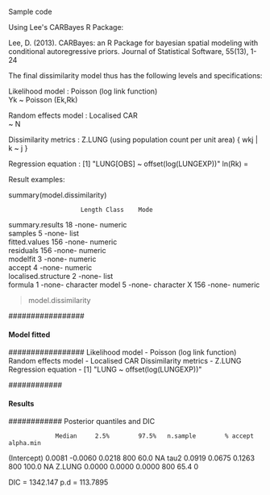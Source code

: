 Sample code

Using Lee's CARBayes R Package:

Lee, D. (2013). CARBayes: an R Package for bayesian spatial modeling with conditional autoregressive priors. Journal of Statistical Software, 55(13), 1-24




The final dissimilarity model thus has the following levels and specifications:

Likelihood model :
Poisson (log link function) 	
Yk ~ Poisson (Ek,Rk)

Random effects model : 
Localised CAR 	
~ N 

Dissimilarity metrics : 
  Z.LUNG (using population count per unit area)
{ wkj | k ~ j }

Regression equation :
[1] "LUNG[OBS] ~ offset(log(LUNGEXP))"
ln(Rk) =   



Result examples:

summary(model.dissimilarity)

                   		Length Class  	Mode     
summary.results      	18    -none- 	numeric  
samples               	5    -none-	list     
fitted.values       	156    -none- 	numeric  
residuals           		156    -none- 	numeric  
modelfit             		3    -none- 	numeric  
accept                		4    -none- 	numeric  
localised.structure   	2    -none- 	list     
formula               	1    -none- 	character
model               		5    -none- 	character
X                		156    -none- 	numeric  



> model.dissimilarity

#################
#### Model fitted
#################
Likelihood model - Poisson (log link function) 
Random effects model - Localised CAR 
Dissimilarity metrics -  Z.LUNG 
Regression equation - [1] "LUNG ~ offset(log(LUNGEXP))"

############
#### Results
############
Posterior quantiles and DIC

          		 Median    	2.5%  		97.5% 	n.sample        % accept 	alpha.min
(Intercept) 	0.0081 		-0.0060 	0.0218      800     	60.0        NA
tau2        	0.0919  		0.0675 		0.1263      800    	100.0        NA
Z.LUNG     	 0.0000  	0.0000 		0.0000      800    	 65.4         0

DIC =  1342.147       p.d =  113.7895

